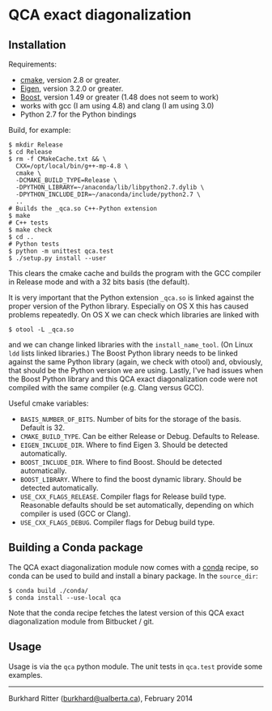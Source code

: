 # QCA exact diagonalization

## Installation

Requirements:

* [cmake][1], version 2.8 or greater.
* [Eigen][2], version 3.2.0 or greater.
* [Boost][3], version 1.49 or greater (1.48 does not seem to work)
* works with gcc (I am using 4.8) and clang (I am using 3.0)
* Python 2.7 for the Python bindings

Build, for example:

    $ mkdir Release
    $ cd Release
    $ rm -f CMakeCache.txt && \
      CXX=/opt/local/bin/g++-mp-4.8 \
      cmake \
      -DCMAKE_BUILD_TYPE=Release \
      -DPYTHON_LIBRARY=~/anaconda/lib/libpython2.7.dylib \
      -DPYTHON_INCLUDE_DIR=~/anaconda/include/python2.7 \
      ..
    # Builds the _qca.so C++-Python extension
    $ make
    # C++ tests
    $ make check
    $ cd ..
    # Python tests
    $ python -m unittest qca.test
    $ ./setup.py install --user

This clears the cmake cache and builds the program with the GCC compiler in
Release mode and with a 32 bits basis (the default).

It is very important that the Python extension `_qca.so` is linked against the
proper version of the Python library. Especially on OS X this has caused
problems repeatedly. On OS X we can check which libraries are linked with

    $ otool -L _qca.so

and we can change linked libraries with the `install_name_tool`. (On Linux `ldd`
lists linked libraries.) The Boost Python library needs to be linked against the
same Python library (again, we check with otool) and, obviously, that should be
the Python version we are using. Lastly, I've had issues when the Boost Python
library and this QCA exact diagonalization code were not compiled with the same
compiler (e.g. Clang versus GCC).

Useful cmake variables:

* `BASIS_NUMBER_OF_BITS`. Number of bits for the storage of the basis. Default
  is 32.
* `CMAKE_BUILD_TYPE`. Can be either Release or Debug. Defaults to Release.
* `EIGEN_INCLUDE_DIR`. Where to find Eigen 3. Should be detected automatically.
* `BOOST_INCLUDE_DIR`. Where to find Boost. Should be detected automatically.
* `BOOST_LIBRARY`. Where to find the boost dynamic library. Should be detected
  automatically.
* `USE_CXX_FLAGS_RELEASE`. Compiler flags for Release build type. Reasonable
  defaults should be set automatically, depending on which compiler is used
  (GCC or Clang).
* `USE_CXX_FLAGS_DEBUG`. Compiler flags for Debug build type.

## Building a Conda package

The QCA exact diagonalization module now comes with a [conda][4] recipe, so
conda can be used to build and install a binary package. In the `source_dir`:

    $ conda build ./conda/
    $ conda install --use-local qca

Note that the conda recipe fetches the latest version of this QCA exact
diagonalization module from Bitbucket / git.

## Usage

Usage is via the `qca` python module. The unit tests in `qca.test` provide some
examples.

---
Burkhard Ritter (<burkhard@ualberta.ca>), February 2014


[1]: http://www.cmake.org
[2]: http://eigen.tuxfamily.org
[3]: http://www.boost.org
[4]: https://store.continuum.io/cshop/anaconda/
